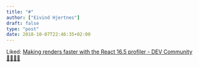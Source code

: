 ```yaml
---
title: "#"
author: ["Eivind Hjertnes"]
draft: false
type: "post"
date: 2018-10-07T22:46:35+02:00
---
```


Liked:
[Making
renders faster with the React 16.5 profiler - DEV Community 👩‍💻👨‍💻](https://dev.to/dustinsoftware/making-renders-faster-with-the-react-165-profiler-f6f)
